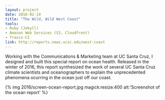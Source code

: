 ```yaml
---
layout: project
date: 2016-02-19
title: "The Wild, Wild West Coast"
tools:
- Ruby (Jekyll)
- Amazon Web Services (S3, Cloudfront)
- Travis-CI
link: http://reports.news.ucsc.edu/west-coast
---
```


Working with the Communications & Marketing team at UC Santa Cruz, I designed and built this special report on ocean health. Released in the winter of 2016, this report synthesized the work of several UC Santa Cruz climate scientists and oceanographers to explain the unprecedented phenomena ocurring in the ocean just off our coast.

{% img 2016/screen-ocean-report.jpg magick:resize:400 alt:'Screenshot of the ocean report' %}
